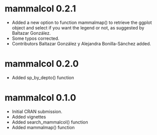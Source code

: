 # mammalcol 0.2.1

* Added a new option to function mammalmap() to retrieve the ggplot object and select if you want the legend or not, as suggested by Baltazar González.
* Some typos corrected.
* Contributors Baltazar González y Alejandra Bonilla-Sánchez added.


# mammalcol 0.2.0

* Added sp_by_depto() function

# mammalcol 0.1.0

* Initial CRAN submission.
* Added vignettes
* Added search_mammalcol() function
* Added mammalmap() function

